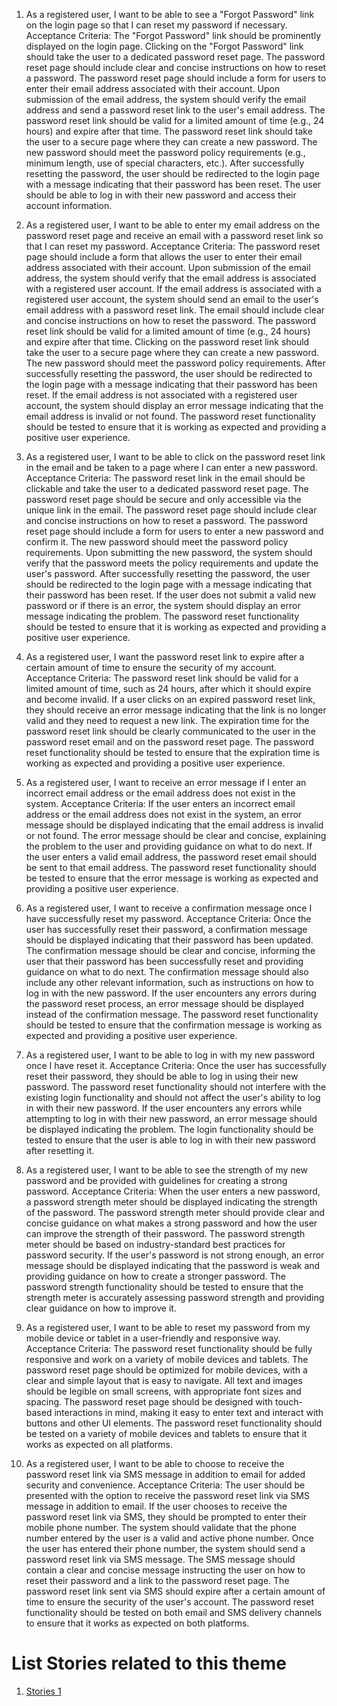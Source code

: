 1.	As a registered user, I want to be able to see a "Forgot Password" link on the login page so that I can reset my password if necessary.
Acceptance Criteria: The "Forgot Password" link should be prominently displayed on the login page. Clicking on the "Forgot Password" link should take the user to a dedicated password reset page. The password reset page should include clear and concise instructions on how to reset a password. The password reset page should include a form for users to enter their email address associated with their account. Upon submission of the email address, the system should verify the email address and send a password reset link to the user's email address. The password reset link should be valid for a limited amount of time (e.g., 24 hours) and expire after that time. The password reset link should take the user to a secure page where they can create a new password. The new password should meet the password policy requirements (e.g., minimum length, use of special characters, etc.). After successfully resetting the password, the user should be redirected to the login page with a message indicating that their password has been reset. The user should be able to log in with their new password and access their account information.

2.	As a registered user, I want to be able to enter my email address on the password reset page and receive an email with a password reset link so that I can reset my password.
Acceptance Criteria: The password reset page should include a form that allows the user to enter their email address associated with their account. Upon submission of the email address, the system should verify that the email address is associated with a registered user account. If the email address is associated with a registered user account, the system should send an email to the user's email address with a password reset link. The email should include clear and concise instructions on how to reset the password. The password reset link should be valid for a limited amount of time (e.g., 24 hours) and expire after that time. Clicking on the password reset link should take the user to a secure page where they can create a new password. The new password should meet the password policy requirements. After successfully resetting the password, the user should be redirected to the login page with a message indicating that their password has been reset. If the email address is not associated with a registered user account, the system should display an error message indicating that the email address is invalid or not found. The password reset functionality should be tested to ensure that it is working as expected and providing a positive user experience.

3.	As a registered user, I want to be able to click on the password reset link in the email and be taken to a page where I can enter a new password.
Acceptance Criteria: The password reset link in the email should be clickable and take the user to a dedicated password reset page. The password reset page should be secure and only accessible via the unique link in the email. The password reset page should include clear and concise instructions on how to reset a password. The password reset page should include a form for users to enter a new password and confirm it. The new password should meet the password policy requirements. Upon submitting the new password, the system should verify that the password meets the policy requirements and update the user's password. After successfully resetting the password, the user should be redirected to the login page with a message indicating that their password has been reset. If the user does not submit a valid new password or if there is an error, the system should display an error message indicating the problem. The password reset functionality should be tested to ensure that it is working as expected and providing a positive user experience.

4.	As a registered user, I want the password reset link to expire after a certain amount of time to ensure the security of my account.
Acceptance Criteria: The password reset link should be valid for a limited amount of time, such as 24 hours, after which it should expire and become invalid. If a user clicks on an expired password reset link, they should receive an error message indicating that the link is no longer valid and they need to request a new link. The expiration time for the password reset link should be clearly communicated to the user in the password reset email and on the password reset page. The password reset functionality should be tested to ensure that the expiration time is working as expected and providing a positive user experience.

5.	As a registered user, I want to receive an error message if I enter an incorrect email address or the email address does not exist in the system.
Acceptance Criteria: If the user enters an incorrect email address or the email address does not exist in the system, an error message should be displayed indicating that the email address is invalid or not found. The error message should be clear and concise, explaining the problem to the user and providing guidance on what to do next. If the user enters a valid email address, the password reset email should be sent to that email address. The password reset functionality should be tested to ensure that the error message is working as expected and providing a positive user experience.

6.	As a registered user, I want to receive a confirmation message once I have successfully reset my password.
Acceptance Criteria: Once the user has successfully reset their password, a confirmation message should be displayed indicating that their password has been updated. The confirmation message should be clear and concise, informing the user that their password has been successfully reset and providing guidance on what to do next. The confirmation message should also include any other relevant information, such as instructions on how to log in with the new password. If the user encounters any errors during the password reset process, an error message should be displayed instead of the confirmation message. The password reset functionality should be tested to ensure that the confirmation message is working as expected and providing a positive user experience.

7.	As a registered user, I want to be able to log in with my new password once I have reset it.
Acceptance Criteria: Once the user has successfully reset their password, they should be able to log in using their new password. The password reset functionality should not interfere with the existing login functionality and should not affect the user's ability to log in with their new password. If the user encounters any errors while attempting to log in with their new password, an error message should be displayed indicating the problem. The login functionality should be tested to ensure that the user is able to log in with their new password after resetting it.

8.	As a registered user, I want to be able to see the strength of my new password and be provided with guidelines for creating a strong password.
Acceptance Criteria: When the user enters a new password, a password strength meter should be displayed indicating the strength of the password. The password strength meter should provide clear and concise guidance on what makes a strong password and how the user can improve the strength of their password. The password strength meter should be based on industry-standard best practices for password security. If the user's password is not strong enough, an error message should be displayed indicating that the password is weak and providing guidance on how to create a stronger password. The password strength functionality should be tested to ensure that the strength meter is accurately assessing password strength and providing clear guidance on how to improve it.

9.	As a registered user, I want to be able to reset my password from my mobile device or tablet in a user-friendly and responsive way.
Acceptance Criteria: The password reset functionality should be fully responsive and work on a variety of mobile devices and tablets. The password reset page should be optimized for mobile devices, with a clear and simple layout that is easy to navigate. All text and images should be legible on small screens, with appropriate font sizes and spacing. The password reset page should be designed with touch-based interactions in mind, making it easy to enter text and interact with buttons and other UI elements. The password reset functionality should be tested on a variety of mobile devices and tablets to ensure that it works as expected on all platforms.

10.	As a registered user, I want to be able to choose to receive the password reset link via SMS message in addition to email for added security and convenience.
Acceptance Criteria: The user should be presented with the option to receive the password reset link via SMS message in addition to email. If the user chooses to receive the password reset link via SMS, they should be prompted to enter their mobile phone number. The system should validate that the phone number entered by the user is a valid and active phone number. Once the user has entered their phone number, the system should send a password reset link via SMS message. The SMS message should contain a clear and concise message instructing the user on how to reset their password and a link to the password reset page. The password reset link sent via SMS should expire after a certain amount of time to ensure the security of the user's account. The password reset functionality should be tested on both email and SMS delivery channels to ensure that it works as expected on both platforms.



# List Stories related to this theme
1. [Stories 1](documentation/templates/theme/initiatives/epics/stories/tasks/task_template.md)